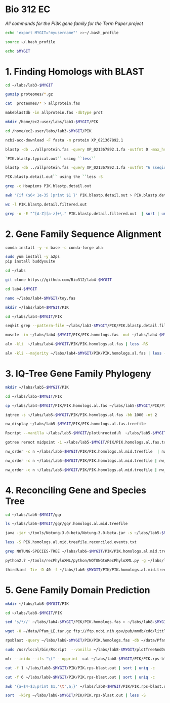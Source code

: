 # Bio 312 EC
*All commands for the PI3K gene family for the Term Paper project*

```bash
echo 'export MYGIT="myusername"' >>~/.bash_profile
```
```bash
source ~/.bash_profile
```
```bash
echo $MYGIT
```
# 1. Finding Homologs with BLAST
```bash
cd ~/labs/lab3-$MYGIT
```
```bash
gunzip proteomes/*.gz
```
```bash
cat  proteomes/* > allprotein.fas
```
```bash
makeblastdb -in allprotein.fas -dbtype prot
```
```bash
mkdir /home/ec2-user/labs/lab3-$MYGIT/PIK
```
```bash
cd /home/ec2-user/labs/lab3-$MYGIT/PIK
```
```bash
ncbi-acc-download -F fasta -m protein XP_021367892.1
```
```bash
blastp -db ../allprotein.fas -query XP_021367892.1.fa -outfmt 0 -max_hsps 1 -out PIK.blastp.typical.out
```
```bash
`PIK.blastp.typical.out`` using ``less``
```
```bash
blastp -db ../allprotein.fas -query XP_021367892.1.fa -outfmt "6 sseqid pident length mismatch gapopen evalue bitscore pident stitle"  -max_hsps 1 -out PIK.blastp.detail.out
```
```bash
PIK.blastp.detail.out`` using the ``less -S
```
```bash
grep -c Hsapiens PIK.blastp.detail.out
```
```bash
awk '{if ($6< 1e-35 )print $1 }' PIK.blastp.detail.out > PIK.blastp.detail.filtered.out
```
```bash
wc -l PIK.blastp.detail.filtered.out
```
```bash
grep -o -E "^[A-Z][a-z]+\." PIK.blastp.detail.filtered.out  | sort | uniq -c
```
# 2. Gene Family Sequence Alignment
```bash
conda install -y -n base -c conda-forge aha
```
```bash
sudo yum install -y a2ps
pip install buddysuite
```
```bash
cd ~/labs
```
```bash
git clone https://github.com/Bio312/lab4-$MYGIT
```
```bash
cd lab4-$MYGIT
```
```bash
nano ~/labs/lab4-$MYGIT/toy.fas
```
```bash
mkdir ~/labs/lab4-$MYGIT/PIK
```
```bash
cd ~/labs/lab4-$MYGIT/PIK
```
```bash
seqkit grep --pattern-file ~/labs/lab3-$MYGIT/PIK/PIK.blastp.detail.filtered.out ~/labs/lab3-$MYGIT/allprotein.fas > ~/labs/lab4-$MYGIT/PIK/PIK.homologs.fasseqkit grep --pattern-file ~/labs/lab3-$MYGIT/PIK/PIK.blastp.detail.filtered.out ~/labs/lab3-$MYGIT/allprotein.fas > ~/labs/lab4-$MYGIT/PIK/PIK.homologs.fas
```
```bash
muscle -in ~/labs/lab4-$MYGIT/PIK/PIK.homologs.fas -out ~/labs/lab4-$MYGIT/PIK/PIK.homologs.al.fas
```
```bash
alv -kli  ~/labs/lab4-$MYGIT/PIK/PIK.homologs.al.fas | less -RS
```
```bash
alv -kli --majority ~/labs/lab4-$MYGIT/PIK/PIK.homologs.al.fas | less -RS
```
# 3. IQ-Tree Gene Family Phylogeny
```bash
mkdir ~/labs/lab5-$MYGIT/PIK
```
```bash
cd ~/labs/lab5-$MYGIT/PIK
```
```bash
cp ~/labs/lab4-$MYGIT/PIK/PIK.homologs.al.fas ~/labs/lab5-$MYGIT/PIK/PIK.homologs.al.fas
```
```bash
iqtree -s ~/labs/lab5-$MYGIT/PIK/PIK.homologs.al.fas -bb 1000 -nt 2
```
```bash
nw_display ~/labs/lab5-$MYGIT/PIK/PIK.homologs.al.fas.treefile
```
```bash
Rscript --vanilla ~/labs/lab5-$MYGIT/plotUnrooted.R  ~/labs/lab5-$MYGIT/PIK/PIK.homologs.al.fas.treefile ~/labs/lab5-$MYGIT/PIK/PIK.homologs.al.fas.treefile.pdf 0.4
```
```bash
gotree reroot midpoint -i ~/labs/lab5-$MYGIT/PIK/PIK.homologs.al.fas.treefile -o ~/labs/lab5-$MYGIT/PIK/PIK.homologs.al.mid.treefile
```
```bash
nw_order -c n ~/labs/lab5-$MYGIT/PIK/PIK.homologs.al.mid.treefile  | nw_display -
```
```bash
nw_order -c n ~/labs/lab5-$MYGIT/PIK/PIK.homologs.al.mid.treefile | nw_display -w 1000 -b 'opacity:0' -s  >  ~/labs/lab5-$MYGIT/PIK/PIK.homologs.al.mid.treefile.svg -
```
```bash
nw_order -c n ~/labs/lab5-$MYGIT/PIK/PIK.homologs.al.mid.treefile | nw_topology - | nw_display -s  -w 1000 > ~/labs/lab5-$MYGIT/PIK/PIK.homologs.al.midCl.treefile.svg -
```
# 4. Reconciling Gene and Species Tree
```bash
cd ~/labs/lab6-$MYGIT/gqr
```
```bash
ls ~/labs/lab6-$MYGIT/gqr/gqr.homologs.al.mid.treefile
```
```bash
java -jar ~/tools/Notung-3.0-beta/Notung-3.0-beta.jar -s ~/labs/lab5-$MYGIT/species.tre -g ~/labs/lab6-$MYGIT/PIK/PIK.homologs.al.mid.treefile --reconcile --speciestag prefix --savepng --events --outputdir ~/labs/lab6-$MYGIT/PIK/
```
```bash
less -S PIK.homologs.al.mid.treefile.reconciled.events.txt
```
```bash
grep NOTUNG-SPECIES-TREE ~/labs/lab6-$MYGIT/PIK/PIK.homologs.al.mid.treefile.reconciled | sed -e "s/^\[&&NOTUNG-SPECIES-TREE//" -e "s/\]/;/" | nw_display -
```
```bash
python2.7 ~/tools/recPhyloXML/python/NOTUNGtoRecPhyloXML.py -g ~/labs/lab6-$MYGIT/PIK/PIK.homologs.al.mid.treefile.reconciled --include.species
```
```bash
thirdkind -Iie -D 40 -f ~/labs/lab6-$MYGIT/PIK/PIK.homologs.al.mid.treefile.reconciled.xml -o  ~/labs/lab6-$MYGIT/PIK/PIK.homologs.al.mid.treefile.reconciled.svg
```
# 5. Gene Family Domain Prediction
```bash
mkdir ~/labs/lab8-$MYGIT/PIK
```
```bash
cd ~/labs/lab8-$MYGIT/PIK
```
```bash
sed 's/*//' ~/labs/lab4-$MYGIT/PIK/PIK.homologs.fas > ~/labs/lab8-$MYGIT/PIK/PIK.homologs.fas
```
```bash
wget -O ~/data/Pfam_LE.tar.gz ftp://ftp.ncbi.nih.gov/pub/mmdb/cdd/little_endian/Pfam_LE.tar.gz && tar xfvz ~/data/Pfam_LE.tar.gz  -C ~/data
```
```bash
rpsblast -query ~/labs/lab8-$MYGIT/PIK/PIK.homologs.fas -db ~/data/Pfam -out ~/labs/lab8-$MYGIT/PIK/PIK.rps-blast.out  -outfmt "6 qseqid qlen qstart qend evalue stitle" -evalue .0000000001
```
```bash
sudo /usr/local/bin/Rscript  --vanilla ~/labs/lab8-$MYGIT/plotTreeAndDomains.r ~/labs/lab5-$MYGIT/PIK/PIK.homologs.al.mid.treefile ~/labs/lab8-$MYGIT/PIK/PIK.rps-blast.out ~/labs/lab8-$MYGIT/PIK/PIK.tree.rps.pdf
```
```bash
mlr --inidx --ifs "\t" --opprint  cat ~/labs/lab8-$MYGIT/PIK/PIK.rps-blast.out | tail -n +2 | less -S
```
```bash
cut -f 1 ~/labs/lab8-$MYGIT/PIK/PIK.rps-blast.out | sort | uniq -c
```
```bash
cut -f 6 ~/labs/lab8-$MYGIT/PIK/PIK.rps-blast.out | sort | uniq -c
```
```bash
awk '{a=$4-$3;print $1,'\t',a;}' ~/labs/lab8-$MYGIT/PIK/PIK.rps-blast.out |  sort  -k2nr
```
```bash
sort  -k5rg ~/labs/lab8-$MYGIT/PIK/PIK.rps-blast.out | less -S
```











